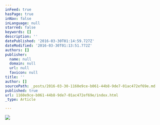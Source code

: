 ```yaml
---
inFeed: true
hasPage: true
inNav: false
inLanguage: null
starred: false
keywords: []
description: ''
datePublished: '2016-03-30T01:14:59.727Z'
dateModified: '2016-03-30T01:13:51.772Z'
authors: []
publisher:
  name: null
  domain: null
  url: null
  favicon: null
title: ''
author: []
sourcePath: _posts/2016-03-30-1160e9ce-b061-44b8-9de7-01ac472ef69e.md
published: true
url: 1160e9ce-b061-44b8-9de7-01ac472ef69e/index.html
_type: Article

---
```

![](https://the-grid-user-content.s3-us-west-2.amazonaws.com/f7839510-133e-4f37-9ae4-cc91722e6fb8.jpg)